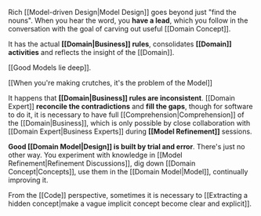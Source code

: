 Rich [[Model-driven Design|Model Design]] goes beyond just "find the nouns". When you hear the word, you **have a lead**, which you follow in the conversation with the goal of carving out useful [[Domain Concept]]. 

It has the actual **[[Domain|Business]] rules**, consolidates **[[Domain]] activities** and reflects the insight of the [[Domain]].

[[Good Models lie deep]].

[[When you're making crutches, it's the problem of the Model]]

It happens that **[[Domain|Business]] rules are inconsistent**. [[Domain Expert]] **reconcile the contradictions** and **fill the gaps**, though for software to do it, it is necessary to have full [[Comprehension|Comprehension]] of the [[Domain|Business]], which is only possible by close collaboration with [[Domain Expert|Business Experts]] during **[[Model Refinement]]** sessions.

**Good [[Domain Model|Design]] is built by trial and error**. There's just no other way. You experiment with knowledge in [[Model Refinement|Refinement Discussions]], dig down [[Domain Concept|Concepts]], use them in the [[Domain Model|Model]], continually improving it.

From the [[Code]] perspective, sometimes it is necessary to [[Extracting a hidden concept|make a vague implicit concept become clear and explicit]].
